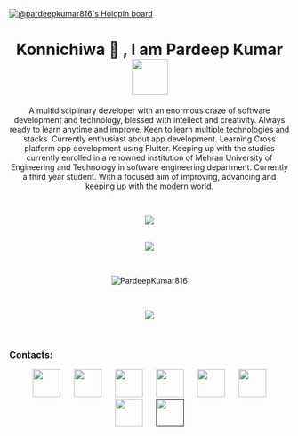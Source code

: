 [![@pardeepkumar816's Holopin board](https://holopin.me/pardeepkumar816)](https://holopin.io/@pardeepkumar816)

<h1 align="center">Konnichiwa 👋 , I am Pardeep Kumar <img src="https://encrypted-tbn0.gstatic.com/images?q=tbn:ANd9GcRntTQbbjP7CIWtl-9RZSW8-RlLTRaiJVyGpcU63xg_owLAl0OMmwwU_A-GcCHR7rq_3dU&usqp=CAU" width="65px"></h1>

<!-- <h3 align="center"> Software Engineering Student 👨‍💻. </h3> -->
<div align="center"> A multidisciplinary developer with an enormous craze of software development and technology, blessed with intellect and creativity. Always ready to learn anytime and improve. Keen to learn multiple technologies and stacks. Currently enthusiast about app development. Learning Cross platform app development using Flutter. Keeping up with the studies currently enrolled in a renowned institution of Mehran University of Engineering and Technology in software engineering department. Currently a third year student. With a focused aim of improving, advancing and keeping up with the modern world. </div>

&nbsp;
<br>
<div align ="center">
  <img align="center" src="https://komarev.com/ghpvc/?username=PardeepKumar816&color=lightgrey" />
</div>
<br>
<p align="center">
  <img src="https://github-readme-stats.vercel.app/api?username=PardeepKumar816&show_icons=true&theme=dark">
</p>

<br>
<p align="center">
  <img align="center" src="https://github-readme-streak-stats.herokuapp.com/?user=PardeepKumar816&theme=dark" alt="PardeepKumar816" />
</p>
<br>

<p align="center">
  <img src="https://github-readme-stats.vercel.app/api/top-langs/?username=PardeepKumar816&theme=dark">
</p>

&nbsp;

<h3> Contacts: </h3>


<div align="center" width="100%">
 
[<img src="https://upload.wikimedia.org/wikipedia/commons/4/44/Facebook_Logo.png" width="50" height="50" hspace="10">](https://www.facebook.com/Pardeepmalhi816/) 
[<img src="https://image.similarpng.com/very-thumbnail/2020/07/Linkedin-logo-on-transparent--background-PNG.png" width="50" height="50" hspace="10">](https://www.linkedin.com/in/pardeep-kumar-a257221a1)
[<img src="https://upload.wikimedia.org/wikipedia/commons/thumb/4/4f/Twitter-logo.svg/2491px-Twitter-logo.svg.png" width="50" height="50" hspace="10" >](https://twitter.com/Pardeepm006)
[<img src="http://assets.stickpng.com/thumbs/580b57fcd9996e24bc43c521.png" width="50" height="50" hspace="10">](https://www.instagram.com/pardeep_hotwani/)
[<img src="https://i1.sndcdn.com/avatars-000708374642-k6d7gm-t500x500.jpg" width="50" height="50" hspace="10">](https://stackoverflow.com/users/13776220/pardeep-malhi)
[<img src="https://upload.wikimedia.org/wikipedia/commons/6/65/HackerRank_logo.png" width="50" height="50" hspace="10">](https://www.hackerrank.com/pardeepmalhi816)
[<img src="https://i.imgur.com/2LTDqtO.png" width="50" height="50" hspace="10" >](https://www.codewars.com/users/PardeepKumar816)
[<img src="https://www.freeiconspng.com/thumbs/youtube-logo-png/hd-youtube-logo-png-transparent-background-20.png" width="50" height="50" hspace="10">]()
 
</div>



<!-- https://cdn.icon-icons.com/icons2/2389/PNG/512/codewars_logo_icon_145389.png -->
<!--
**PardeepKumar816/PardeepKumar816** is a ✨ _special_ ✨ repository because its `README.md` (this file) appears on your GitHub profile.

Here are some ideas to get you started:

- 🔭 I’m currently working on ...
- 🌱 I’m currently learning ...
- 👯 I’m looking to collaborate on ...
- 🤔 I’m looking for help with ...
- 💬 Ask me about ...
- 📫 How to reach me: ...
- 😄 Pronouns: ...
- ⚡ Fun fact: ...
-->
